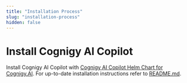 ```yaml
---
title: "Installation Process"
slug: "installation-process"
hidden: false 
---
```


# Install Cognigy AI Copilot

Install Cognigy AI Copilot with [Cognigy AI Copilot Helm Chart for Cognigy.AI](https://github.com/Cognigy/cognigy-agent-assist-helm-chart). For up-to-date installation instructions refer to [README.md](https://github.com/Cognigy/cognigy-agent-assist-helm-chart#readme).
